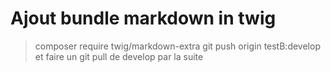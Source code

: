 # Ajout bundle markdown in twig

> composer require twig/markdown-extra
> git push origin testB:develop et faire un git pull de develop par la suite